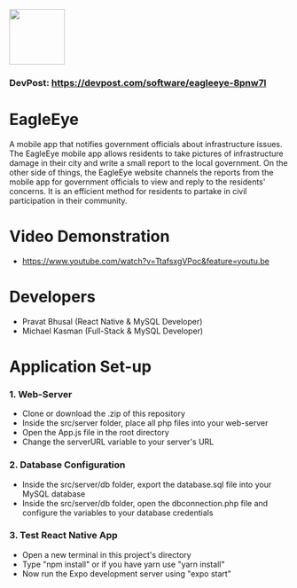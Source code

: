 <img src="https://raw.githubusercontent.com/Shadowsych/eagleeye/master/rsrc/logo72x72.png" width="100" height="100" />

### DevPost: https://devpost.com/software/eagleeye-8pnw7l

# EagleEye
A mobile app that notifies government officials about infrastructure issues. The EagleEye mobile app allows residents to take pictures of infrastructure damage in their city and write a small report to the local government. On the other side of things, the EagleEye website channels the reports from the mobile app for government officials to view and reply to the residents' concerns. It is an efficient method for residents to partake in civil participation in their community.

# Video Demonstration
- https://www.youtube.com/watch?v=TtafsxgVPoc&feature=youtu.be

# Developers
- Pravat Bhusal (React Native & MySQL Developer)
- Michael Kasman (Full-Stack & MySQL Developer)

# Application Set-up
### 1. Web-Server
- Clone or download the .zip of this repository
- Inside the src/server folder, place all php files into your web-server
- Open the App.js file in the root directory
- Change the serverURL variable to your server's URL

### 2. Database Configuration
- Inside the src/server/db folder, export the database.sql file into your MySQL database
- Inside the src/server/db folder, open the dbconnection.php file and configure the variables to your database credentials

### 3. Test React Native App
- Open a new terminal in this project's directory
- Type "npm install" or if you have yarn use "yarn install"
- Now run the Expo development server using "expo start"

